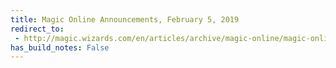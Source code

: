 ```yaml
---
title: Magic Online Announcements, February 5, 2019
redirect_to:
 - http://magic.wizards.com/en/articles/archive/magic-online/magic-online-announcements-february-5-2019-2019-02-05
has_build_notes: False
---
```

